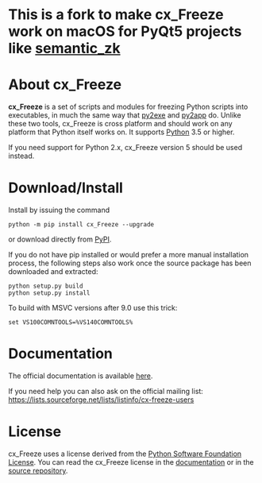
# This is a fork to make cx\_Freeze work on macOS for PyQt5 projects like [semantic_zk](https://github.com/renerocksai/semantic_zk)


# About cx\_Freeze

**cx\_Freeze** is a set of scripts and modules for freezing Python scripts into
executables, in much the same way that [py2exe](http://www.py2exe.org/) and
[py2app](https://pythonhosted.org/py2app/) do. Unlike these two tools,
cx\_Freeze is cross platform and should work on any platform that Python itself works on. It supports [Python](https://www.python.org/) 3.5 or higher.

If you need support for Python 2.x, cx\_Freeze version 5 should be used
instead.

# Download/Install

Install by issuing the command

```
python -m pip install cx_Freeze --upgrade
```

or download directly from [PyPI](https://pypi.python.org/pypi/cx_Freeze).

If you do not have pip installed or would prefer a more manual installation
process, the following steps also work once the source package has been
downloaded and extracted:

```
python setup.py build
python setup.py install
```

To build with MSVC versions after 9.0 use this trick:

```
set VS100COMNTOOLS=%VS140COMNTOOLS%
```

# Documentation

The official documentation is available
[here](https://cx-freeze.readthedocs.io).

If you need help you can also ask on the official mailing list:
https://lists.sourceforge.net/lists/listinfo/cx-freeze-users

# License

cx\_Freeze uses a license derived from the
[Python Software Foundation License](https://www.python.org/psf/license).
You can read the cx\_Freeze license in the
[documentation](https://cx-freeze.readthedocs.io/en/latest/license.html)
or in the [source repository](doc/license.rst).

